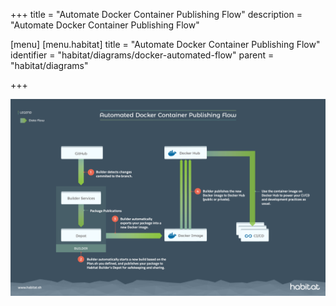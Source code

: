 +++
title = "Automate Docker Container Publishing Flow"
description = "Automate Docker Container Publishing Flow"

[menu]
  [menu.habitat]
    title = "Automate Docker Container Publishing Flow"
    identifier = "habitat/diagrams/docker-automated-flow"
    parent = "habitat/diagrams"

+++

![Chef Habitat Automated Docker Container Publishing Flow Diagram](/images/habitat-automated-docker-container-publishing-flow.png)

